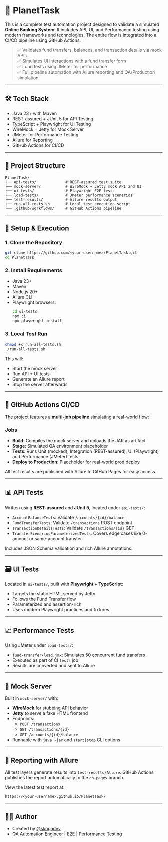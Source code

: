 # 🌌 PlanetTask

This is a complete test automation project designed to validate a simulated **Online Banking System**. It includes API, UI, and Performance testing using modern frameworks and technologies. The entire flow is integrated into a CI/CD pipeline using GitHub Actions.

> ✅ Validates fund transfers, balances, and transaction details via mock APIs  
> ✅ Simulates UI interactions with a fund transfer form  
> ✅ Load tests using JMeter for performance  
> ✅ Full pipeline automation with Allure reporting and QA/Production simulation

---

## 🛠️ Tech Stack

- Java 23+ with Maven
- REST-assured + JUnit 5 for API Testing
- TypeScript + Playwright for UI Testing
- WireMock + Jetty for Mock Server
- JMeter for Performance Testing
- Allure for Reporting
- GitHub Actions for CI/CD

---

## 🚧 Project Structure

```
PlanetTask/
├── api-tests/             # REST-assured test suite
├── mock-server/           # WireMock + Jetty mock API and UI
├── ui-tests/              # Playwright E2E tests
├── load-tests/            # JMeter performance scenarios
├── test-results/          # Allure results output
├── run-all-tests.sh       # Local test execution script
└── .github/workflows/     # GitHub Actions pipeline
```

---

## 🔧 Setup & Execution

### 1. Clone the Repository
```bash
git clone https://github.com/<your-username>/PlanetTask.git
cd PlanetTask
```

### 2. Install Requirements
- Java 23+
- Maven
- Node.js 20+
- Allure CLI
- Playwright browsers:
  ```bash
  cd ui-tests
  npm ci
  npx playwright install
  ```

### 3. Local Test Run
```bash
chmod +x run-all-tests.sh
./run-all-tests.sh
```
This will:
- Start the mock server
- Run API + UI tests
- Generate an Allure report
- Stop the server afterwards

---

## 🚀 GitHub Actions CI/CD

The project features a **multi-job pipeline** simulating a real-world flow:

### Jobs
- **Build**: Compiles the mock server and uploads the JAR as artifact
- **Stage**: Simulated QA environment placeholder
- **Tests**: Runs Unit (mocked), Integration (REST-assured), UI (Playwright) and Performance (JMeter) tests
- **Deploy to Production**: Placeholder for real-world prod deploy

All test results are published with Allure to GitHub Pages for easy access.

---

## 📊 API Tests

Written using **REST-assured** and **JUnit 5**, located under `api-tests/`:

- `AccountBalanceTests`: Validate `/accounts/{id}/balance`
- `FundTransferTests`: Validate `/transactions` POST endpoint
- `TransactionDetailsTests`: Validate `/transactions/{id}` GET
- `TransferScenariosParameterizedTests`: Covers edge cases like 0-amount or same-account transfer

Includes JSON Schema validation and rich Allure annotations.

---

## 🗃️ UI Tests

Located in `ui-tests/`, built with **Playwright + TypeScript**:

- Targets the static HTML served by Jetty
- Follows the Fund Transfer flow
- Parameterized and assertion-rich
- Uses modern Playwright practices and fixtures

---

## 📈 Performance Tests

Using JMeter under `load-tests/`:

- `fund-transfer-load.jmx`: Simulates 50 concurrent fund transfers
- Executed as part of CI `tests` job
- Results are converted and sent to Allure

---

## 📘 Mock Server

Built in `mock-server/` with:

- **WireMock** for stubbing API behavior
- **Jetty** to serve a fake HTML frontend
- Endpoints:
  - `POST /transactions`
  - `GET /transactions/{id}`
  - `GET /accounts/{id}/balance`
- Runnable with `java -jar` and `start|stop` CLI options

---

## 🏡 Reporting with Allure

All test layers generate results into `test-results/Allure`. GitHub Actions publishes the report automatically to the `gh-pages` branch.

View the latest test report at:
```
https://<your-username>.github.io/PlanetTask/
```

---

## 🧑‍💻 Author

- Created by [@sknqadev](https://github.com/sknqadev)
- QA Automation Engineer | E2E | Performance Testing

